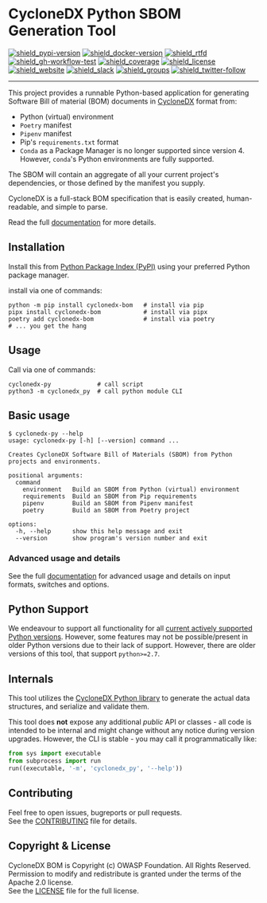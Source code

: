 # CycloneDX Python SBOM Generation Tool

[![shield_pypi-version]][link_pypi]
[![shield_docker-version]][link_docker]
[![shield_rtfd]][link_rtfd]
[![shield_gh-workflow-test]][link_gh-workflow-test]
[![shield_coverage]][link_codacy]
[![shield_license]][license_file]  
[![shield_website]][link_website]
[![shield_slack]][link_slack]
[![shield_groups]][link_discussion]
[![shield_twitter-follow]][link_twitter]

----

This project provides a runnable Python-based application 
for generating Software Bill of material (BOM) documents in [CycloneDX](https://cyclonedx.org/) format
from:

* Python (virtual) environment
* `Poetry` manifest
* `Pipenv` manifest
* Pip's `requirements.txt` format
* `Conda` as a Package Manager is no longer supported since version 4.
  However, `conda`'s Python environments are fully supported.

The SBOM will contain an aggregate of all your current project's dependencies, or those defined by the manifest you supply.

CycloneDX is a full-stack BOM specification that is easily created, human-readable, and simple to parse.

Read the full [documentation][link_rtfd] for more details.

## Installation

Install this from [Python Package Index (PyPI)][link_pypi] using your preferred Python package manager.

install via one of commands:

```shell
python -m pip install cyclonedx-bom   # install via pip
pipx install cyclonedx-bom            # install via pipx
poetry add cyclonedx-bom              # install via poetry
# ... you get the hang
```

## Usage

Call via one of commands:

```shell
cyclonedx-py             # call script
python3 -m cyclonedx_py  # call python module CLI
```

## Basic usage

```shellSession
$ cyclonedx-py --help
usage: cyclonedx-py [-h] [--version] command ...

Creates CycloneDX Software Bill of Materials (SBOM) from Python projects and environments.

positional arguments:
  command
    environment   Build an SBOM from Python (virtual) environment
    requirements  Build an SBOM from Pip requirements
    pipenv        Build an SBOM from Pipenv manifest
    poetry        Build an SBOM from Poetry project

options:
  -h, --help      show this help message and exit
  --version       show program's version number and exit
```

### Advanced usage and details

See the full [documentation][link_rtfd] for advanced usage and details on input formats, switches and options.

## Python Support

We endeavour to support all functionality for all [current actively supported Python versions](https://www.python.org/downloads/).
However, some features may not be possible/present in older Python versions due to their lack of support.
However, there are older versions of this tool, that support `python>=2.7`.

## Internals

This tool utilizes the [CycloneDX Python library][cyclonedx-library] to generate the actual data structures, and serialize and validate them.  

This tool does **not** expose any additional _public_ API or classes - all code is intended to be internal and might change without any notice during version upgrades.
However, the CLI is stable - you may call it programmatically like:
```python
from sys import executable
from subprocess import run
run((executable, '-m', 'cyclonedx_py', '--help'))
```

## Contributing

Feel free to open issues, bugreports or pull requests.  
See the [CONTRIBUTING][contributing_file] file for details.

## Copyright & License

CycloneDX BOM is Copyright (c) OWASP Foundation. All Rights Reserved.  
Permission to modify and redistribute is granted under the terms of the Apache 2.0 license.  
See the [LICENSE][license_file] file for the full license.

[license_file]: https://github.com/CycloneDX/cyclonedx-python/blob/main/LICENSE
[contributing_file]: https://github.com/CycloneDX/cyclonedx-python/blob/main/CONTRIBUTING.md
[link_rtfd]: https://cyclonedx-bom-tool.readthedocs.io/

[cyclonedx-library]: https://pypi.org/project/cyclonedx-python-lib

[shield_gh-workflow-test]: https://img.shields.io/github/actions/workflow/status/CycloneDX/cyclonedx-python/python.yml?branch=main&logo=GitHub&logoColor=white "build"
[shield_rtfd]: https://img.shields.io/readthedocs/cyclonedx-bom-tool?logo=readthedocs&logoColor=white
[shield_pypi-version]: https://img.shields.io/pypi/v/cyclonedx-bom?logo=Python&logoColor=white&label=PyPI "PyPI"
[shield_docker-version]: https://img.shields.io/docker/v/cyclonedx/cyclonedx-python?logo=docker&logoColor=white&label=docker "docker"
[shield_license]: https://img.shields.io/github/license/CycloneDX/cyclonedx-python?logo=open%20source%20initiative&logoColor=white "license"
[shield_website]: https://img.shields.io/badge/https://-cyclonedx.org-blue.svg "homepage"
[shield_slack]: https://img.shields.io/badge/slack-join-blue?logo=Slack&logoColor=white "slack join"
[shield_groups]: https://img.shields.io/badge/discussion-groups.io-blue.svg "groups discussion"
[shield_twitter-follow]: https://img.shields.io/badge/Twitter-follow-blue?logo=Twitter&logoColor=white "twitter follow"
[link_gh-workflow-test]: https://github.com/CycloneDX/cyclonedx-python/actions/workflows/python.yml?query=branch%3Amain
[shield_coverage]: https://img.shields.io/codacy/coverage/682ceda9a1044832a087afb95ae280fe?logo=Codacy&logoColor=white "test coverage"
[link_pypi]: https://pypi.org/project/cyclonedx-bom/
[link_docker]: https://hub.docker.com/r/cyclonedx/cyclonedx-python
[link_codacy]: https://app.codacy.com/gh/CycloneDX/cyclonedx-python
[link_website]: https://cyclonedx.org/
[link_slack]: https://cyclonedx.org/slack/invite
[link_discussion]: https://groups.io/g/CycloneDX
[link_twitter]: https://twitter.com/CycloneDX_Spec
